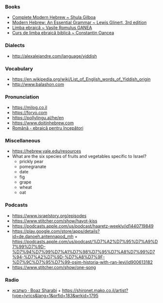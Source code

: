 ### Books

- [Complete Modern Hebrew ~ Shula Gilboa](https://library.teachyourself.com/id004325151)
- [Modern Hebrew: An Essential Grammar ~ Lewis Glinert, 3rd edition](http://alexalejandre.com/language/Hebrew%20-%20Essential%20Grammar.pdf)
- [Limba ebraică ~ Vasile Romulus GANEA](https://www.scribd.com/doc/44445832/ebraica-e-usoara)
- [Curs de limba ebraică biblică ~ Constantin Oancea](https://www.academia.edu/9867306/Curs_ebraica_pt_uzul_studentilor)

### Dialects

- http://alexalejandre.com/language/yiddish

### Vocabulary

- https://en.wikipedia.org/wiki/List_of_English_words_of_Yiddish_origin
- http://www.balashon.com

### Pronunciation

- https://milog.co.il
- https://forvo.com
- https://pollylingu.al/he/en
- https://www.doitinhebrew.com
- [Română - ebraică pentru începători](https://www.goethe-verlag.com/book2/RO/ROHE/ROHE002.HTM)

### Miscellaneous

- https://hebrew.yale.edu/resources
- What are the six species of fruits and vegetables specific to Israel?
  - prickly pear
  - pomegranate
  - date
  - fig
  - grape
  - wheat
  - oat


### Podcasts

- https://www.israelstory.org/episodes
- https://www.stitcher.com/show/hayot-kiss
- https://podcasts.apple.com/us/podcast/haaretz-weekly/id1440719849
- https://play.google.com/store/apps/details?id=de.danoeh.antennapod_mh + https://podcasts.apple.com/us/podcast/%D7%A2%D7%95%D7%A9%D7%99%D7%9D-%D7%94%D7%99%D7%A1%D7%98%D7%95%D7%A8%D7%99%D7%94-%D7%A2%D7%9D-%D7%A8%D7%9F-%D7%9C%D7%95%D7%99-osim-historia-with-ran-levi/id900613182
- https://www.stitcher.com/show/one-song

### Radio

- [כשתבוא · Boaz Sharabi](https://youtu.be/fOtVb_dh6WA) + https://shironet.mako.co.il/artist?type=lyrics&lang=1&prfid=183&wrkid=1795

